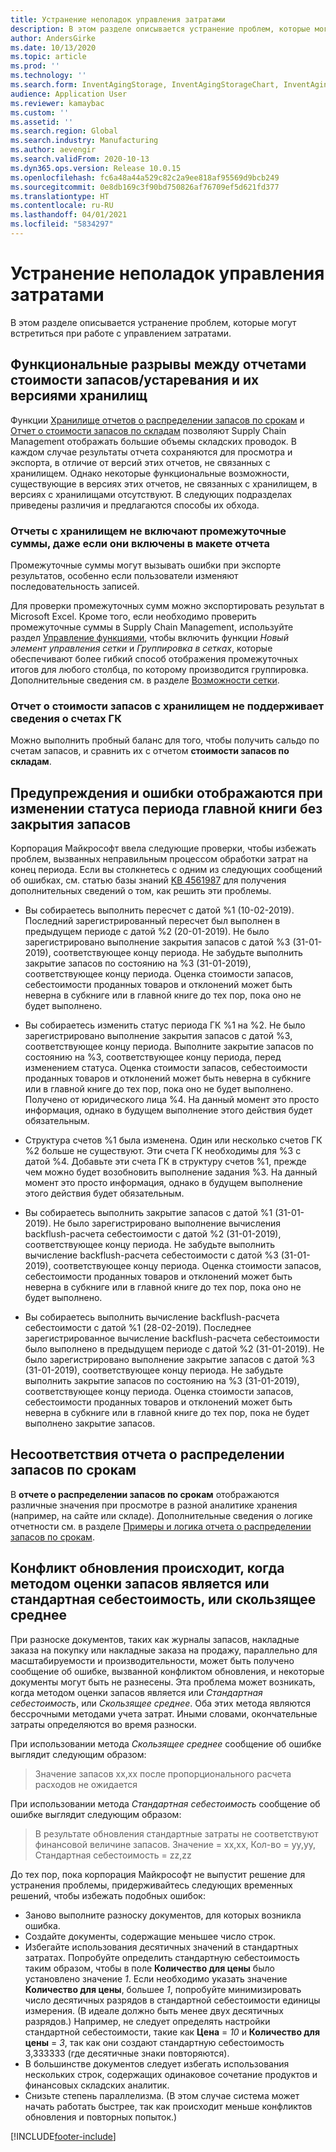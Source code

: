 ```yaml
---
title: Устранение неполадок управления затратами
description: В этом разделе описывается устранение проблем, которые могут встретиться при работе с управлением затратами.
author: AndersGirke
ms.date: 10/13/2020
ms.topic: article
ms.prod: ''
ms.technology: ''
ms.search.form: InventAgingStorage, InventAgingStorageChart, InventAgingStorageDetails, InventValueProcess, InventValueReportSetup, InventClosing
audience: Application User
ms.reviewer: kamaybac
ms.custom: ''
ms.assetid: ''
ms.search.region: Global
ms.search.industry: Manufacturing
ms.author: aevengir
ms.search.validFrom: 2020-10-13
ms.dyn365.ops.version: Release 10.0.15
ms.openlocfilehash: fc6a48a44a529c82c2a9ee818af95569d9bcb249
ms.sourcegitcommit: 0e8db169c3f90bd750826af76709ef5d621fd377
ms.translationtype: HT
ms.contentlocale: ru-RU
ms.lasthandoff: 04/01/2021
ms.locfileid: "5834297"
---
```

# <a name="troubleshoot-cost-management"></a>Устранение неполадок управления затратами

В этом разделе описывается устранение проблем, которые могут встретиться при работе с управлением затратами.

## <a name="functional-gaps-between-the-inventory-valueaging-reports-and-their-storage-versions"></a>Функциональные разрывы между отчетами стоимости запасов/устаревания и их версиями хранилищ

Функции [Хранилище отчетов о распределении запасов по срокам](inventory-aging-report-storage.md) и [Отчет о стоимости запасов по складам](inventory-value-report-storage.md) позволяют Supply Chain Management отображать большие объемы складских проводок. В каждом случае результаты отчета сохраняются для просмотра и экспорта, в отличие от версий этих отчетов, не связанных с хранилищем. Однако некоторые функциональные возможности, существующие в версиях этих отчетов, не связанных с хранилищем, в версиях с хранилищами отсутствуют. В следующих подразделах приведены различия и предлагаются способы их обхода.

### <a name="storage-reports-dont-include-subtotals-even-if-they-are-enabled-in-the-report-layout"></a>Отчеты с хранилищем не включают промежуточные суммы, даже если они включены в макете отчета

Промежуточные суммы могут вызывать ошибки при экспорте результатов, особенно если пользователи изменяют последовательность записей.

Для проверки промежуточных сумм можно экспортировать результат в Microsoft Excel. Кроме того, если необходимо проверить промежуточные суммы в Supply Chain Management, используйте раздел [Управление функциями](../../fin-ops-core/fin-ops/get-started/feature-management/feature-management-overview.md), чтобы включить функции *Новый элемент управления сетки* и *Группировка в сетках*, которые обеспечивают более гибкий способ отображения промежуточных итогов для любого столбца, по которому производится группировка. Дополнительные сведения см. в разделе [Возможности сетки](../../fin-ops-core/fin-ops/get-started/grid-capabilities.md).

### <a name="inventory-value-storage-report-doesnt-support-ledger-account-information"></a>Отчет о стоимости запасов с хранилищем не поддерживает сведения о счетах ГК

Можно выполнить пробный баланс для того, чтобы получить сальдо по счетам запасов, и сравнить их с отчетом **стоимости запасов по складам**.

## <a name="warnings-or-errors-are-shown-when-changing-a-ledger-period-status-without-closing-inventory"></a>Предупреждения и ошибки отображаются при изменении статуса периода главной книги без закрытия запасов

Корпорация Майкрософт ввела следующие проверки, чтобы избежать проблем, вызванных неправильным процессом обработки затрат на конец периода. Если вы столкнетесь с одним из следующих сообщений об ошибках, см. статью базы знаний [KB 4561987](https://fix.lcs.dynamics.com/Issue/Details?kb=4561987&bugId=445351&dbType=3&qc=f514f2adcddcddceec43af58c26ae8a9020effdc7cdfe085d9d0deeb8cc7b6a3) для получения дополнительных сведений о том, как решить эти проблемы.

- Вы собираетесь выполнить пересчет с датой %1 (10-02-2019). Последний зарегистрированный пересчет был выполнен в предыдущем периоде с датой %2 (20-01-2019). Не было зарегистрировано выполнение закрытия запасов с датой %3 (31-01-2019), соответствующее концу периода. Не забудьте выполнить закрытие запасов по состоянию на %3 (31-01-2019), соответствующее концу периода. Оценка стоимости запасов, себестоимости проданных товаров и отклонений может быть неверна в субкниге или в главной книге до тех пор, пока оно не будет выполнено.

- Вы собираетесь изменить статус периода ГК %1 на %2. Не было зарегистрировано выполнение закрытия запасов с датой %3, соответствующее концу периода. Выполните закрытие запасов по состоянию на %3, соответствующее концу периода, перед изменением статуса. Оценка стоимости запасов, себестоимости проданных товаров и отклонений может быть неверна в субкниге или в главной книге до тех пор, пока оно не будет выполнено. Получено от юридического лица %4. На данный момент это просто информация, однако в будущем выполнение этого действия будет обязательным.

- Структура счетов %1 была изменена. Один или несколько счетов ГК %2 больше не существуют. Эти счета ГК необходимы для %3 с датой %4. Добавьте эти счета ГК в структуру счетов %1, прежде чем можно будет возобновить выполнение задания %3. На данный момент это просто информация, однако в будущем выполнение этого действия будет обязательным.

- Вы собираетесь выполнить закрытие запасов с датой %1 (31-01-2019). Не было зарегистрировано выполнение вычисления backflush-расчета себестоимости с датой %2 (31-01-2019), соответствующее концу периода. Не забудьте выполнить вычисление backflush-расчета себестоимости с датой %3 (31-01-2019), соответствующее концу периода. Оценка стоимости запасов, себестоимости проданных товаров и отклонений может быть неверна в субкниге или в главной книге до тех пор, пока оно не будет выполнено.

- Вы собираетесь выполнить вычисление backflush-расчета себестоимости с датой %1 (28-02-2019). Последнее зарегистрированное вычисление backflush-расчета себестоимости было выполнено в предыдущем периоде с датой %2 (31-01-2019). Не было зарегистрировано выполнение закрытие запасов с датой %3 (31-01-2019), соответствующее концу периода.
Не забудьте выполнить закрытие запасов по состоянию на %3 (31-01-2019), соответствующее концу периода. Оценка стоимости запасов, себестоимости проданных товаров и отклонений может быть неверна в субкниге или в главной книге до тех пор, пока не будет выполнено закрытие запасов.

## <a name="inventory-aging-report-discrepancies"></a>Несоответствия отчета о распределении запасов по срокам

В **отчете о распределении запасов по срокам** отображаются различные значения при просмотре в разной аналитике хранения (например, на сайте или складе). Дополнительные сведения о логике отчетности см. в разделе [Примеры и логика отчета о распределении запасов по срокам](inventory-aging-report.md).

## <a name="an-update-conflict-occurs-when-the-inventory-valuation-method-is-either-standard-cost-or-moving-average"></a>Конфликт обновления происходит, когда методом оценки запасов является или стандартная себестоимость, или скользящее среднее

При разноске документов, таких как журналы запасов, накладные заказа на покупку или накладные заказа на продажу, параллельно для масштабируемости и производительности, может быть получено сообщение об ошибке, вызванной конфликтом обновления, и некоторые документы могут быть не разнесены. Эта проблема может возникать, когда методом оценки запасов является или *Стандартная себестоимость*, или *Скользящее среднее*. Оба этих метода являются бессрочными методами учета затрат. Иными словами, окончательные затраты определяются во время разноски.

При использовании метода *Скользящее среднее* сообщение об ошибке выглядит следующим образом:

> Значение запасов xx,xx после пропорционального расчета расходов не ожидается

При использовании метода *Стандартная себестоимость* сообщение об ошибке выглядит следующим образом:

> В результате обновления стандартные затраты не соответствуют финансовой величине запасов. Значение = xx,xx, Кол-во = yy,yy, Стандартная себестоимость = zz,zz

До тех пор, пока корпорация Майкрософт не выпустит решение для устранения проблемы, придерживайтесь следующих временных решений, чтобы избежать подобных ошибок:

- Заново выполните разноску документов, для которых возникла ошибка.
- Создайте документы, содержащие меньшее число строк.
- Избегайте использования десятичных значений в стандартных затратах. Попробуйте определить стандартную себестоимость таким образом, чтобы в поле **Количество для цены** было установлено значение *1*. Если необходимо указать значение **Количество для цены**, большее *1*, попробуйте минимизировать число десятичных разрядов в стандартной себестоимости единицы измерения. (В идеале должно быть менее двух десятичных разрядов.) Например, не следует определять настройки стандартной себестоимости, такие как **Цена** = *10* и **Количество для цены** = *3*, так как они создают стандартную себестоимость 3,333333 (где десятичные знаки повторяются).
- В большинстве документов следует избегать использования нескольких строк, содержащих одинаковое сочетание продуктов и финансовых складских аналитик.
- Снизьте степень параллелизма. (В этом случае система может начать работать быстрее, так как происходит меньше конфликтов обновления и повторных попыток.)


[!INCLUDE[footer-include](../../includes/footer-banner.md)]